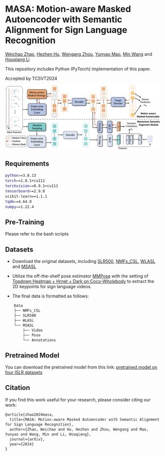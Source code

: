# MASA: Motion-aware Masked Autoencoder with Semantic Alignment for Sign Language Recognition
[Weichao Zhao](https://scholar.google.com/citations?user=v-ASmMIAAAAJ&hl=zh-CN), [Hezhen Hu](https://scholar.google.com/citations?user=Fff-9WAAAAAJ&hl=zh-CN&oi=ao), [Wengang Zhou](https://scholar.google.com/citations?user=8s1JF8YAAAAJ&hl=zh-CN&oi=ao), [Yunyao Mao](https://scholar.google.com/citations?user=uQJ7Df0AAAAJ&hl=en), [Min Wang](https://scholar.google.com/citations?user=FFDionEAAAAJ&hl=zh-CN&oi=ao) and [Houqiang Li](https://scholar.google.com/citations?user=7sFMIKoAAAAJ&hl=zh-CN&oi=ao)

This repository includes Python (PyTorch) implementation of this paper.

Accepted by TCSVT2024

![](./images/framework.png)


## Requirements

```bash
python==3.8.13
torch==1.8.1+cu111
torchvision==0.9.1+cu111
tensorboard==2.9.0
scikit-learn==1.1.1
tqdm==4.64.0
numpy==1.22.4
```

## Pre-Training
Please refer to the bash scripts

## Datasets
* Download the original datasets, including [SLR500](https://ustc-slr.github.io/datasets/), [NMFs_CSL](https://ustc-slr.github.io/datasets/), [WLASL](https://dxli94.github.io/WLASL/) and [MSASL](https://www.microsoft.com/en-us/research/project/ms-asl/)

* Utilize the off-the-shelf pose estimator [MMPose](https://mmpose.readthedocs.io/en/latest/model_zoo/wholebody_2d_keypoint.html) with the setting of [Topdown Heatmap + Hrnet + Dark on Coco-Wholebody](https://download.openmmlab.com/mmpose/top_down/hrnet/hrnet_w48_coco_wholebody_384x288_dark-f5726563_20200918.pth) to extract the 2D keypoints for sign language videos.
* The final data is formatted as follows:
  
```
    Data
    ├── NMFs_CSL
    ├── SLR500
    ├── WLASL
    └── MSASL
        ├── Video
        ├── Pose
        └── Annotations
```

## Pretrained Model
You can download the pretrained model from this link: [pretrained model on four ISLR datasets](https://rec.ustc.edu.cn/share/d8766290-0475-11ef-a181-0b1056e2faed)

## Citation
If you find this work useful for your research, please consider citing our work:
```
@article{zhao2024masa,
  title={MASA: Motion-aware Masked Autoencoder with Semantic Alignment for Sign Language Recognition},
  author={Zhao, Weichao and Hu, Hezhen and Zhou, Wengang and Mao, Yunyao and Wang, Min and Li, Houqiang},
  journal={arXiv},
  year={2024}
}
```